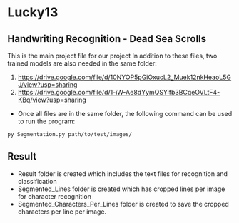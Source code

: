 # Lucky13
## Handwriting Recognition - Dead Sea Scrolls

This is the main project file for our project
In addition to these files, two trained models are also needed in the same folder:
1) https://drive.google.com/file/d/10NYOP5pGiOxucL2_Muek12nkHeaoL5GJ/view?usp=sharing
2) https://drive.google.com/file/d/1-iW-Ae8dYymQSYifb3BCqeOVLtF4-KBq/view?usp=sharing

- Once all files are in the same folder, the following command can be used to run the program:
```sh
py Segmentation.py path/to/test/images/
```



## Result

- Result folder is created which includes the text files for recognition and classification
- Segmented_Lines folder is created which has cropped lines per image for character recognition
- Segmented_Characters_Per_Lines folder is created to save the cropped characters per line per image.
